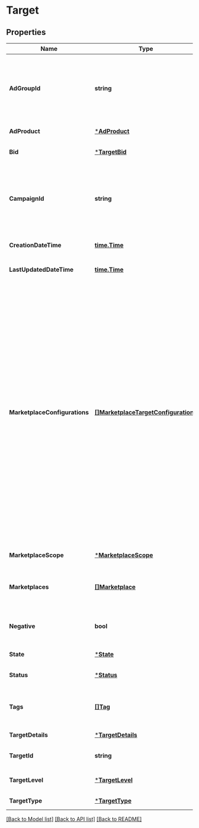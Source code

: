 # Target

## Properties
Name | Type | Description | Notes
------------ | ------------- | ------------- | -------------
**AdGroupId** | **string** | A unique identifier for the ad group associated with the target. Only used for ad-group level targets. | [optional] [default to null]
**AdProduct** | [***AdProduct**](AdProduct.md) |  | [default to null]
**Bid** | [***TargetBid**](TargetBid.md) |  | [optional] [default to null]
**CampaignId** | **string** | A unique identifier for the campaign associated with the target. Only used for campaign-level targets. | [optional] [default to null]
**CreationDateTime** | [**time.Time**](time.Time.md) | The date time the target was created. | [default to null]
**LastUpdatedDateTime** | [**time.Time**](time.Time.md) | The date time the target was last updated. | [default to null]
**MarketplaceConfigurations** | [**[]MarketplaceTargetConfigurations**](MarketplaceTargetConfigurations.md) | List of marketplace-specific configurations for a global target that enables overriding certain attributes at individual marketplace level. For example, if a global target is ENABLED but needs to be PAUSED in DE marketplace, you can specify: [{marketplace: DE, overrides: {state: PAUSED}}]. When a marketplace-specific override is not provided, the target&#x27;s global value is applied to that marketplace. | [optional] [default to null]
**MarketplaceScope** | [***MarketplaceScope**](MarketplaceScope.md) |  | [optional] [default to null]
**Marketplaces** | [**[]Marketplace**](Marketplace.md) | A list of country codes representing Amazon marketplaces | Marketplace | Description | | --- | --- | | &#x60;AE&#x60; |  | | &#x60;AU&#x60; |  | | &#x60;BE&#x60; |  | | &#x60;BR&#x60; |  | | &#x60;CA&#x60; |  | | &#x60;DE&#x60; |  | | &#x60;EG&#x60; |  | | &#x60;ES&#x60; |  | | &#x60;FR&#x60; |  | | &#x60;GB&#x60; |  | | &#x60;IN&#x60; |  | | &#x60;IT&#x60; |  | | &#x60;JP&#x60; |  | | &#x60;MX&#x60; |  | | &#x60;NL&#x60; |  | | &#x60;PL&#x60; |  | | &#x60;SA&#x60; |  | | &#x60;SE&#x60; |  | | &#x60;SG&#x60; |  | | &#x60;TR&#x60; |  | | &#x60;US&#x60; |  | | [optional] [default to null]
**Negative** | **bool** | Indicates whether the target is negative or not. | [default to null]
**State** | [***State**](State.md) |  | [default to null]
**Status** | [***Status**](Status.md) |  | [optional] [default to null]
**Tags** | [**[]Tag**](Tag.md) | Open ended labels with a key value pair applied to the target | [optional] [default to null]
**TargetDetails** | [***TargetDetails**](TargetDetails.md) |  | [default to null]
**TargetId** | **string** | A unique identifier for the target. | [default to null]
**TargetLevel** | [***TargetLevel**](TargetLevel.md) |  | [optional] [default to null]
**TargetType** | [***TargetType**](TargetType.md) |  | [default to null]

[[Back to Model list]](../README.md#documentation-for-models) [[Back to API list]](../README.md#documentation-for-api-endpoints) [[Back to README]](../README.md)

